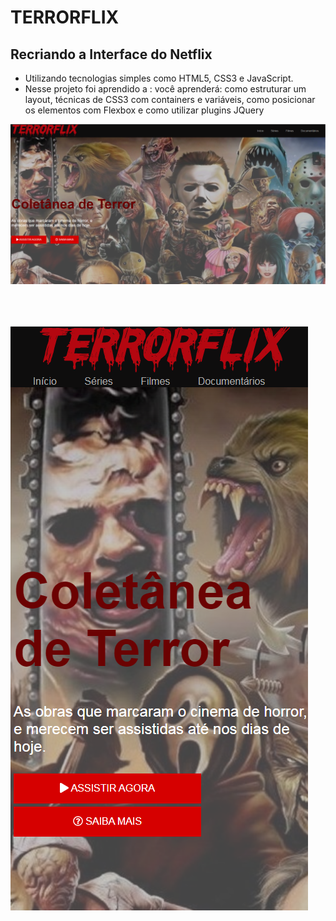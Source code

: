 # TERRORFLIX


## Recriando a Interface do Netflix
- Utilizando tecnologias simples como HTML5, CSS3 e JavaScript.
-  Nesse projeto foi aprendido a :
você aprenderá: como estruturar um layout, técnicas de CSS3 com containers e variáveis, como posicionar os elementos com Flexbox e como utilizar plugins JQuery

<p aling="center">
	<img src="./img/tela.PNG" alt="Tela">
</p>

<br><br>

<p aling="center">
	<img src="./img/tela-mobile.PNG" alt="Tela">
</p>
